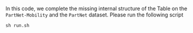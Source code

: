 In this code, we complete the missing internal structure of the Table on the `PartNet-Mobility` and the `PartNet` dataset. Please run the following script

```shell script
sh run.sh
```

